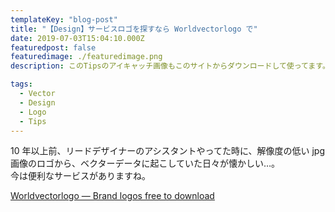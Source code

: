 ```yaml
---
templateKey: "blog-post"
title: "【Design】サービスロゴを探すなら Worldvectorlogo で"
date: 2019-07-03T15:04:10.000Z
featuredpost: false
featuredimage: ./featuredimage.png
description: このTipsのアイキャッチ画像もこのサイトからダウンロードして使ってます。

tags:
  - Vector
  - Design
  - Logo
  - Tips
---
```


10 年以上前、リードデザイナーのアシスタントやってた時に、解像度の低い jpg 画像のロゴから、ベクターデータに起こしていた日々が懐かしい…。  
今は便利なサービスがありますね。

[Worldvectorlogo — Brand logos free to download](https://worldvectorlogo.com/)

